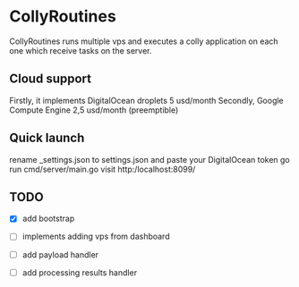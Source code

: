 # CollyRoutines
CollyRoutines runs multiple vps and executes a colly application on each one which receive tasks on the server.

## Cloud support
Firstly, it implements DigitalOcean droplets 5 usd/month
Secondly, Google Compute Engine 2,5 usd/month (preemptible)

## Quick launch
rename _settings.json to settings.json and paste your DigitalOcean token
go run cmd/server/main.go
visit http:/localhost:8099/

## TODO
- [X] add bootstrap

- [ ] implements adding vps from dashboard

- [ ] add payload handler

- [ ] add processing results handler
